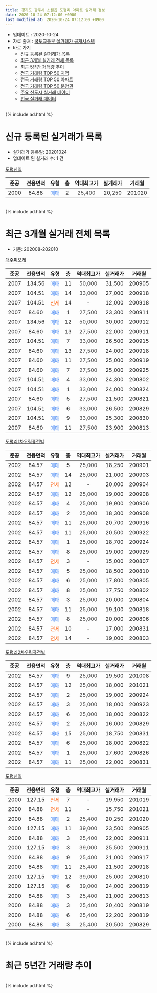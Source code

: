 ```yaml
---
title: 경기도 광주시 초월읍 도평리 아파트 실거래 정보
date: 2020-10-24 07:12:00 +0900
last_modified_at: 2020-10-24 07:12:00 +0900
---
```


* 업데이트 : 2020-10-24
* 자료 출처 : [국토교통부 실거래가 공개시스템](http://rt.molit.go.kr)
* 바로 가기
    * [신규 등록된 실거래가 목록](#신규-등록된-실거래가-목록)
    * [최근 3개월 실거래 전체 목록](#최근-3개월-실거래-전체-목록)
    * [최근 5년간 거래량 추이](#최근-5년간-거래량-추이)
    * [전국 거래량 TOP 50 지역](https://inasie.github.io/apt-trade-info/최근-3개월-전국에서-가장-거래가-많이-발생한-지역)
    * [전국 거래량 TOP 50 아파트](https://inasie.github.io/apt-trade-info/최근-3개월-전국에서-가장-거래가-많이-발생한-아파트)
    * [전국 거래량 TOP 50 분양권](https://inasie.github.io/apt-trade-info/최근-3개월-전국에서-가장-거래가-많이-발생한-분양권)
    * [주요 신도시 실거래 데이터](https://inasie.github.io/apt-trade-info/주요-신도시)
    * [전국 실거래 데이터](https://inasie.github.io/apt-trade-info/전국)
<br>
{% include ad.html %}
<br>

# 신규 등록된 실거래가 목록
* 실거래가 등록일: 20201024
* 업데이트 된 실거래 수: 1 건


[도평신일](https://search.naver.com/search.naver?query=%EA%B2%BD%EA%B8%B0%EB%8F%84+%EA%B4%91%EC%A3%BC%EC%8B%9C+%EC%B4%88%EC%9B%94%EC%9D%8D+%EB%8F%84%ED%8F%89%EB%A6%AC+%EB%8F%84%ED%8F%89%EC%8B%A0%EC%9D%BC)

|준공|전용면적|유형|층|역대최고가|실거래가|거래월|
|:---:|:---:|:---:|:---:|:---:|:---:|:---:|
|2000|84.88|<span style="color:#4285f3">매매</span>|2|<span style="color:#444444">25,400</span>|20,250|201020|


<br>
{% include ad.html %}
<br>

# 최근 3개월 실거래 전체 목록
* 기준: 202008-202010


[대주피오레](https://search.naver.com/search.naver?query=%EA%B2%BD%EA%B8%B0%EB%8F%84+%EA%B4%91%EC%A3%BC%EC%8B%9C+%EC%B4%88%EC%9B%94%EC%9D%8D+%EB%8F%84%ED%8F%89%EB%A6%AC+%EB%8C%80%EC%A3%BC%ED%94%BC%EC%98%A4%EB%A0%88)

|준공|전용면적|유형|층|역대최고가|실거래가|거래월|
|:---:|:---:|:---:|:---:|:---:|:---:|:---:|
|2007|134.56|<span style="color:#4285f3">매매</span>|11|<span style="color:#444444">50,000</span>|31,500|200905|
|2007|104.51|<span style="color:#4285f3">매매</span>|14|<span style="color:#444444">33,000</span>|27,000|200918|
|2007|104.51|<span style="color:#ff5a00">전세</span>|14|<span style="color:#444444">-</span>|12,000|200918|
|2007|84.60|<span style="color:#4285f3">매매</span>|1|<span style="color:#444444">27,500</span>|23,300|200911|
|2007|134.56|<span style="color:#4285f3">매매</span>|12|<span style="color:#444444">50,000</span>|30,000|200912|
|2007|84.60|<span style="color:#4285f3">매매</span>|13|<span style="color:#444444">27,500</span>|22,000|200911|
|2007|104.51|<span style="color:#4285f3">매매</span>|7|<span style="color:#444444">33,000</span>|26,500|200915|
|2007|84.60|<span style="color:#4285f3">매매</span>|13|<span style="color:#444444">27,500</span>|24,000|200918|
|2007|84.60|<span style="color:#4285f3">매매</span>|11|<span style="color:#444444">27,500</span>|25,000|200919|
|2007|84.60|<span style="color:#4285f3">매매</span>|7|<span style="color:#444444">27,500</span>|25,000|200925|
|2007|104.51|<span style="color:#4285f3">매매</span>|4|<span style="color:#444444">33,000</span>|24,300|200802|
|2007|104.51|<span style="color:#4285f3">매매</span>|1|<span style="color:#444444">33,000</span>|24,000|200824|
|2007|84.60|<span style="color:#4285f3">매매</span>|5|<span style="color:#444444">27,500</span>|21,500|200821|
|2007|104.51|<span style="color:#4285f3">매매</span>|6|<span style="color:#444444">33,000</span>|26,500|200829|
|2007|104.51|<span style="color:#4285f3">매매</span>|9|<span style="color:#444444">33,000</span>|25,300|200830|
|2007|84.60|<span style="color:#4285f3">매매</span>|11|<span style="color:#444444">27,500</span>|23,900|200813|

[도평리1차우림퓨전빌](https://search.naver.com/search.naver?query=%EA%B2%BD%EA%B8%B0%EB%8F%84+%EA%B4%91%EC%A3%BC%EC%8B%9C+%EC%B4%88%EC%9B%94%EC%9D%8D+%EB%8F%84%ED%8F%89%EB%A6%AC+%EB%8F%84%ED%8F%89%EB%A6%AC1%EC%B0%A8%EC%9A%B0%EB%A6%BC%ED%93%A8%EC%A0%84%EB%B9%8C)

|준공|전용면적|유형|층|역대최고가|실거래가|거래월|
|:---:|:---:|:---:|:---:|:---:|:---:|:---:|
|2002|84.57|<span style="color:#4285f3">매매</span>|5|<span style="color:#444444">25,000</span>|18,250|200901|
|2002|84.57|<span style="color:#4285f3">매매</span>|14|<span style="color:#444444">25,000</span>|21,000|200903|
|2002|84.57|<span style="color:#ff5a00">전세</span>|12|<span style="color:#444444">-</span>|20,000|200904|
|2002|84.57|<span style="color:#4285f3">매매</span>|12|<span style="color:#444444">25,000</span>|19,000|200908|
|2002|84.57|<span style="color:#4285f3">매매</span>|4|<span style="color:#444444">25,000</span>|19,900|200906|
|2002|84.57|<span style="color:#4285f3">매매</span>|2|<span style="color:#444444">25,000</span>|18,300|200908|
|2002|84.57|<span style="color:#4285f3">매매</span>|11|<span style="color:#444444">25,000</span>|20,700|200916|
|2002|84.57|<span style="color:#4285f3">매매</span>|11|<span style="color:#444444">25,000</span>|20,500|200922|
|2002|84.57|<span style="color:#4285f3">매매</span>|1|<span style="color:#444444">25,000</span>|18,700|200924|
|2002|84.57|<span style="color:#4285f3">매매</span>|8|<span style="color:#444444">25,000</span>|19,000|200929|
|2002|84.57|<span style="color:#ff5a00">전세</span>|3|<span style="color:#444444">-</span>|15,000|200807|
|2002|84.57|<span style="color:#4285f3">매매</span>|5|<span style="color:#444444">25,000</span>|18,500|200810|
|2002|84.57|<span style="color:#4285f3">매매</span>|6|<span style="color:#444444">25,000</span>|17,800|200805|
|2002|84.57|<span style="color:#4285f3">매매</span>|8|<span style="color:#444444">25,000</span>|17,750|200802|
|2002|84.57|<span style="color:#4285f3">매매</span>|3|<span style="color:#444444">25,000</span>|20,000|200804|
|2002|84.57|<span style="color:#4285f3">매매</span>|11|<span style="color:#444444">25,000</span>|19,100|200818|
|2002|84.57|<span style="color:#4285f3">매매</span>|8|<span style="color:#444444">25,000</span>|20,000|200806|
|2002|84.57|<span style="color:#ff5a00">전세</span>|10|<span style="color:#444444">-</span>|17,000|200831|
|2002|84.57|<span style="color:#ff5a00">전세</span>|14|<span style="color:#444444">-</span>|19,000|200803|

[도평리2차우림퓨전빌](https://search.naver.com/search.naver?query=%EA%B2%BD%EA%B8%B0%EB%8F%84+%EA%B4%91%EC%A3%BC%EC%8B%9C+%EC%B4%88%EC%9B%94%EC%9D%8D+%EB%8F%84%ED%8F%89%EB%A6%AC+%EB%8F%84%ED%8F%89%EB%A6%AC2%EC%B0%A8%EC%9A%B0%EB%A6%BC%ED%93%A8%EC%A0%84%EB%B9%8C)

|준공|전용면적|유형|층|역대최고가|실거래가|거래월|
|:---:|:---:|:---:|:---:|:---:|:---:|:---:|
|2002|84.57|<span style="color:#4285f3">매매</span>|9|<span style="color:#444444">25,000</span>|19,500|201008|
|2002|84.57|<span style="color:#4285f3">매매</span>|12|<span style="color:#444444">25,000</span>|18,000|201021|
|2002|84.57|<span style="color:#4285f3">매매</span>|2|<span style="color:#444444">25,000</span>|19,000|200924|
|2002|84.57|<span style="color:#4285f3">매매</span>|3|<span style="color:#444444">25,000</span>|18,000|200923|
|2002|84.57|<span style="color:#4285f3">매매</span>|6|<span style="color:#444444">25,000</span>|18,000|200822|
|2002|84.57|<span style="color:#4285f3">매매</span>|2|<span style="color:#444444">25,000</span>|16,000|200829|
|2002|84.57|<span style="color:#4285f3">매매</span>|15|<span style="color:#444444">25,000</span>|18,750|200831|
|2002|84.57|<span style="color:#4285f3">매매</span>|6|<span style="color:#444444">25,000</span>|18,000|200822|
|2002|84.57|<span style="color:#4285f3">매매</span>|1|<span style="color:#444444">25,000</span>|17,600|200826|
|2002|84.57|<span style="color:#4285f3">매매</span>|11|<span style="color:#444444">25,000</span>|22,000|200831|


<script async src="//pagead2.googlesyndication.com/pagead/js/adsbygoogle.js"></script>
<!-- 기본 -->
<ins class="adsbygoogle"
     style="display:block"
     data-ad-client="ca-pub-2446590836940007"
     data-ad-slot="1659523306"
     data-ad-format="auto"
     data-full-width-responsive="true"></ins>
<script>
(adsbygoogle = window.adsbygoogle || []).push({});
</script>


[도평신일](https://search.naver.com/search.naver?query=%EA%B2%BD%EA%B8%B0%EB%8F%84+%EA%B4%91%EC%A3%BC%EC%8B%9C+%EC%B4%88%EC%9B%94%EC%9D%8D+%EB%8F%84%ED%8F%89%EB%A6%AC+%EB%8F%84%ED%8F%89%EC%8B%A0%EC%9D%BC)

|준공|전용면적|유형|층|역대최고가|실거래가|거래월|
|:---:|:---:|:---:|:---:|:---:|:---:|:---:|
|2000|127.15|<span style="color:#ff5a00">전세</span>|7|<span style="color:#444444">-</span>|19,950|201019|
|2000|84.88|<span style="color:#ff5a00">전세</span>|11|<span style="color:#444444">-</span>|15,750|201021|
|2000|84.88|<span style="color:#4285f3">매매</span>|2|<span style="color:#444444">25,400</span>|20,250|201020|
|2000|127.15|<span style="color:#4285f3">매매</span>|11|<span style="color:#444444">39,000</span>|23,500|200905|
|2000|84.88|<span style="color:#4285f3">매매</span>|3|<span style="color:#444444">25,400</span>|22,000|200911|
|2000|127.15|<span style="color:#4285f3">매매</span>|3|<span style="color:#444444">39,000</span>|25,500|200911|
|2000|84.88|<span style="color:#4285f3">매매</span>|9|<span style="color:#444444">25,400</span>|21,000|200917|
|2000|84.88|<span style="color:#4285f3">매매</span>|11|<span style="color:#444444">25,400</span>|21,500|200918|
|2000|127.15|<span style="color:#4285f3">매매</span>|12|<span style="color:#444444">39,000</span>|25,000|200810|
|2000|127.15|<span style="color:#4285f3">매매</span>|6|<span style="color:#444444">39,000</span>|24,000|200819|
|2000|84.88|<span style="color:#4285f3">매매</span>|3|<span style="color:#444444">25,400</span>|21,000|200813|
|2000|84.88|<span style="color:#4285f3">매매</span>|3|<span style="color:#444444">25,400</span>|20,400|200819|
|2000|84.88|<span style="color:#4285f3">매매</span>|6|<span style="color:#444444">25,400</span>|22,200|200819|
|2000|84.88|<span style="color:#4285f3">매매</span>|3|<span style="color:#444444">25,400</span>|20,500|200829|


<br>
{% include ad.html %}
<br>

# 최근 5년간 거래량 추이


<div style="width:100%;">
    <canvas id="deal_progress" height="200"></canvas>
</div>

<script>
new Chart(document.getElementById("deal_progress"), {
    type: 'line',
    data: {
        labels: ['201510','201511','201512','201601','201602','201603','201604','201605','201606','201607','201608','201609','201610','201611','201612','201701','201702','201703','201704','201705','201706','201707','201708','201709','201710','201711','201712','201801','201802','201803','201804','201805','201806','201807','201808','201809','201810','201811','201812','201901','201902','201903','201904','201905','201906','201907','201908','201909','201910','201911','201912','202001','202002','202003','202004','202005','202006','202007','202008','202009','202010'],
        datasets: [{
            label: '매매',
            pointRadius: 1,
            data: [19, 8, 7, 6, 1, 9, 11, 1, 6, 23, 9, 13, 12, 3, 6, 3, 7, 1, 2, 6, 17, 7, 2, 9, 8, 2, 1, 1, 10, 5, 8, 5, 7, 1, 4, 11, 6, 8, 4, 4, 5, 11, 1, 4, 4, 3, 5, 6, 5, 5, 8, 6, 7, 11, 12, 14, 18, 19, 24, 25, 3],
            borderColor: "rgba(255, 201, 14, 1)",
            backgroundColor: "rgba(255, 201, 14, 0.5)",
            fill: false,
            lineTension: 0
        },{
            label: '전월세',
            pointRadius: 1,
            data: [8, 9, 9, 2, 8, 10, 7, 5, 10, 4, 7, 7, 12, 7, 12, 1, 8, 9, 8, 5, 7, 4, 11, 1, 6, 8, 5, 7, 6, 10, 10, 4, 6, 2, 5, 8, 5, 5, 7, 3, 6, 3, 7, 6, 3, 6, 2, 3, 10, 3, 3, 5, 3, 4, 1, 4, 6, 4, 3, 2, 2],
            borderColor: "rgba(0, 141, 185, 1)",
            backgroundColor: "rgba(0, 141, 185, 0.5)",
            fill: false,
            lineTension: 0
        }
        ]
    },
    options: {
        responsive: true,
        title: {
            display: false
        },
        tooltips: {
            mode: 'index',
            intersect: false
        },
        hover: {
            mode: 'nearest',
            intersect: true
        },
        scales: {
            xAxes: [{
                display: true,
                scaleLabel: {
                    display: true,
                    labelString: '년/월'
                }
            }],
            yAxes: [{
                display: true,
                ticks: {
                    suggestedMin: 0,
                },
                scaleLabel: {
                    display: true,
                    labelString: '실거래 수'
                }
            }]
        }
    }
});

</script>


<br>
{% include ad.html %}
<br>

